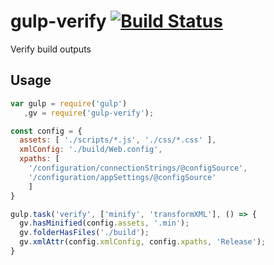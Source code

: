 # gulp-verify [![Build Status](https://travis-ci.org/jntmp/gulp-verify.svg?branch=master)](https://travis-ci.org/jntmp/gulp-verify)

Verify build outputs

## Usage

````js
var gulp = require('gulp')
   ,gv = require('gulp-verify');

const config = {
  assets: [ './scripts/*.js', './css/*.css' ],
  xmlConfig: './build/Web.config',
  xpaths: [
    '/configuration/connectionStrings/@configSource', 
    '/configuration/appSettings/@configSource'
    ]
}

gulp.task('verify', ['minify', 'transformXML'], () => {
  gv.hasMinified(config.assets, '.min');  
  gv.folderHasFiles('./build');
  gv.xmlAttr(config.xmlConfig, config.xpaths, 'Release');
}
````
